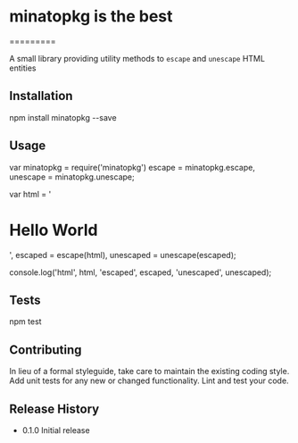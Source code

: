 # minatopkg is the best

=========

A small library providing utility methods to `escape` and `unescape` HTML entities

## Installation

npm install minatopkg --save

## Usage

var minatopkg = require('minatopkg')
escape = minatopkg.escape,
unescape = minatopkg.unescape;

var html = '<h1>Hello World</h1>',
escaped = escape(html),
unescaped = unescape(escaped);

console.log('html', html, 'escaped', escaped, 'unescaped', unescaped);

## Tests

npm test

## Contributing

In lieu of a formal styleguide, take care to maintain the existing coding style.
Add unit tests for any new or changed functionality. Lint and test your code.

## Release History

- 0.1.0 Initial release
